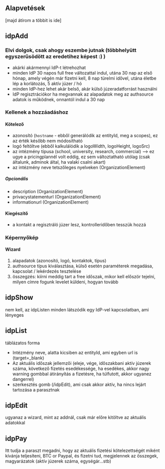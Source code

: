 ## Alapvetések

[majd átírom a többit is ide]

## idpAdd
### Elvi dolgok, csak ahogy eszembe jutnak (többhelyütt egyszerűsödött az eredetihez képest :) )
* akárki akármennyi IdP-t létrehozhat
* minden IdP 30 napos full free változattal indul, utána 30 nap az első hónap, amely végén már fizetni kell, 8 nap türelmi idővel, utána életbe lép a korlátozás, 5 aktív júzer / hó
* minden IdP-hez lehet akár belső, akár külső júzeradatforrást használni
* IdP regisztrációkor ha megvannak az alapadatok meg az authsource adatok is működnek, onnantól indul a 30 nap

### Kellenek a hozzáadáshoz
#### Kötelező
* azonosító (`hostname` - ebből generálódik az entityId, meg a scopes), ez az érték később nem módosítható
* logó feltöltve (ebből kalkulálódik a logoWidth, logoHeight, logoSrc)
* az intézmény típusa (school, university, research, commercial) --> ez ugye a pricingplannél volt eddig, ez sem változtatható utólag (csak általunk, adminok által, ha valaki csalni akart)
* az intézmény neve tetszőleges nyelveken (OrganizationElement)
##### Opcionális
* description (OrganizationElement)
* privacystatementurl (OrganizationElement)
* informationurl (OrganizationElement)

#### Kiegészítő
* a kontakt a regisztráló júzer lesz, kontrolleridőben tesszük hozzá

### Képernyőkép
#### Wizard
1. alapadatok (azonosító, logó, kontaktok, típus)
2. authsource típus kiválasztása, külső esetén paraméterek megadása, kapcsolat / lekérdezés tesztelése
3. összegzés: kiírni meddig tart a free időszak, mikor kell először tejelni, milyen címre fogunk levelet küldeni, hogyan tovább

## idpShow
nem kell, az idpListen minden látszódik egy IdP-vel kapcsolatban, ami lényeges

## idpList
táblázatos forma
* Intézmény neve, alatta kicsiben az entityId, ami egyben url is (target=_blank)
* Az aktuális időszak jellemzői (eleje, vége, időszakbani aktív júzerek száma, következő fizetés esedékessége, ha esedékes, akkor nagy warning gombbal átirányítás a fizetésre, ha túlfutott, akkor ugyanez dangerrel)
* szerkesztés gomb (/idpEdit), ami csak akkor aktív, ha nincs lejárt tartozása a parasztnak

## idpEdit
ugyanaz a wizard, mint az addnál, csak már előre kitöltve az aktuális adatokkal

## idpPay
Itt tudja a paraszt megadni, hogy az aktuális fizetési kötelezettségét miként kívánja teljesíteni, BTC or Paypal, és fizetni tud, megjelennek az összegek, magyarázatok (aktív júzerek száma, egységár...stb)

